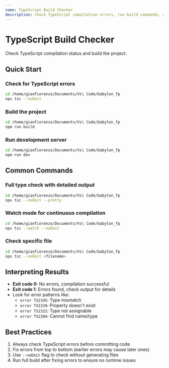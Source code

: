 ```yaml
---
name: TypeScript Build Checker
description: Check TypeScript compilation errors, run build commands, and validate the codebase. Use when the user mentions TypeScript errors, build issues, compilation problems, or wants to verify code integrity.
---
```


# TypeScript Build Checker

Check TypeScript compilation status and build the project.

## Quick Start

### Check for TypeScript errors
```bash
cd /home/gianfiorenzo/Documents/Vs\ Code/babylon_fp
npx tsc --noEmit
```

### Build the project
```bash
cd /home/gianfiorenzo/Documents/Vs\ Code/babylon_fp
npm run build
```

### Run development server
```bash
cd /home/gianfiorenzo/Documents/Vs\ Code/babylon_fp
npm run dev
```

## Common Commands

### Full type check with detailed output
```bash
cd /home/gianfiorenzo/Documents/Vs\ Code/babylon_fp
npx tsc --noEmit --pretty
```

### Watch mode for continuous compilation
```bash
cd /home/gianfiorenzo/Documents/Vs\ Code/babylon_fp
npx tsc --watch --noEmit
```

### Check specific file
```bash
cd /home/gianfiorenzo/Documents/Vs\ Code/babylon_fp
npx tsc --noEmit <filename>
```

## Interpreting Results

- **Exit code 0**: No errors, compilation successful
- **Exit code 1**: Errors found, check output for details
- Look for error patterns like:
  - `error TS2345`: Type mismatch
  - `error TS2339`: Property doesn't exist
  - `error TS2322`: Type not assignable
  - `error TS2304`: Cannot find name/type

## Best Practices

1. Always check TypeScript errors before committing code
2. Fix errors from top to bottom (earlier errors may cause later ones)
3. Use `--noEmit` flag to check without generating files
4. Run full build after fixing errors to ensure no runtime issues

